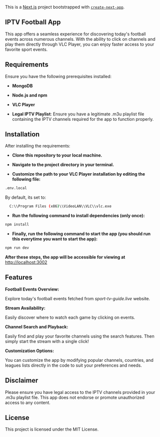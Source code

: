 This is a [Next.js](https://nextjs.org/) project bootstrapped with [`create-next-app`](https://github.com/vercel/next.js/tree/canary/packages/create-next-app).

## IPTV Football App
This app offers a seamless experience for discovering today's football events across numerous channels. With the ability to click on channels and play them directly through VLC Player, you can enjoy faster access to your favorite sport events.

## Requirements

Ensure you have the following prerequisites installed:

- ****MongoDB****

- ****Node.js and npm****

- ****VLC Player****
  
- ****Legal IPTV Playlist****: Ensure you have a legitimate .m3u playlist file containing the IPTV channels required for the app to function properly.


## Installation

After installing the requirements:

- ****Clone this repository to your local machine.****

- ****Navigate to the project directory in your terminal.****

- ****Customize the path to your VLC Player installation by editing the following file:****
```bash
.env.local
```
By default, its set to:
```bash
  C:\\Program Files (x86)\\VideoLAN\\VLC\\vlc.exe
```
- ****Run the following command to install dependencies (only once):****
```bash
npm install
```
- ****Finally, run the following command to start the app (you should run this everytime you want to start the app):****
```bash
npm run dev
```
****After these steps, the app will be accessible for viewing at**** 
[http://localhost:3002](http://localhost:3002)


## Features

**Football Events Overview:** 

Explore today's football events fetched from *sport-tv-guide.live* website.

**Stream Availability:**

Easily discover where to watch each game by clicking on events.

**Channel Search and Playback:**

Easily find and play your favorite channels using the search features. Then simply start the stream with a single click!

**Customization Options:**

You can customize the app by modifying popular channels, countries, and leagues lists directly in the code to suit your preferences and needs.

## Disclaimer

Please ensure you have legal access to the IPTV channels provided in your .m3u playlist file. This app does not endorse or promote unauthorized access to any content.

## License

This project is licensed under the MIT License.
